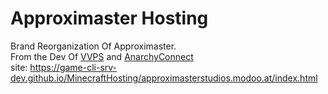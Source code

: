 # Approximaster Hosting
Brand Reorganization Of Approximaster.\
From the Dev Of [VVPS](https://github.com/GAME-CLI-SRV-DEV/ViaVersionProtocolSupport) and [AnarchyConnect](https://viac9h8o4.anarchyconnect.duckdns.org:35399)\
site: https://game-cli-srv-dev.github.io/MinecraftHosting/approximasterstudios.modoo.at/index.html
